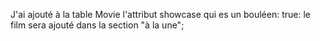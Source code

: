 J'ai ajouté à la table Movie l'attribut showcase qui es un bouléen:
    true: le film sera ajouté dans la section "à la une";